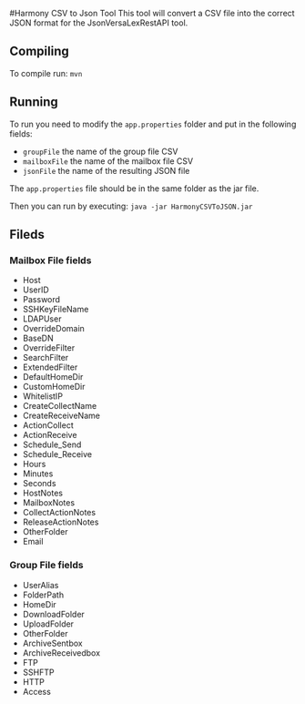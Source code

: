 #Harmony CSV to Json Tool
This tool will convert a CSV file into the correct JSON format for the JsonVersaLexRestAPI tool.

## Compiling
To compile run: `mvn` 

## Running
To run you need to modify the `app.properties` folder and put in the following fields:
- `groupFile` the name of the group file CSV
- `mailboxFile` the name of the mailbox file CSV
- `jsonFile` the name of the resulting JSON file

The `app.properties` file should be in the same folder as the jar file.

Then you can run by executing: `java -jar HarmonyCSVToJSON.jar`

## Fileds
### Mailbox File fields
- Host
- UserID
- Password
- SSHKeyFileName
- LDAPUser
- OverrideDomain
- BaseDN
- OverrideFilter
- SearchFilter
- ExtendedFilter
- DefaultHomeDir
- CustomHomeDir
- WhitelistIP
- CreateCollectName
- CreateReceiveName
- ActionCollect
- ActionReceive
- Schedule_Send
- Schedule_Receive
- Hours
- Minutes
- Seconds
- HostNotes
- MailboxNotes
- CollectActionNotes
- ReleaseActionNotes
- OtherFolder
- Email

### Group File fields
- UserAlias
- FolderPath
- HomeDir
- DownloadFolder
- UploadFolder
- OtherFolder
- ArchiveSentbox
- ArchiveReceivedbox
- FTP
- SSHFTP
- HTTP
- Access
